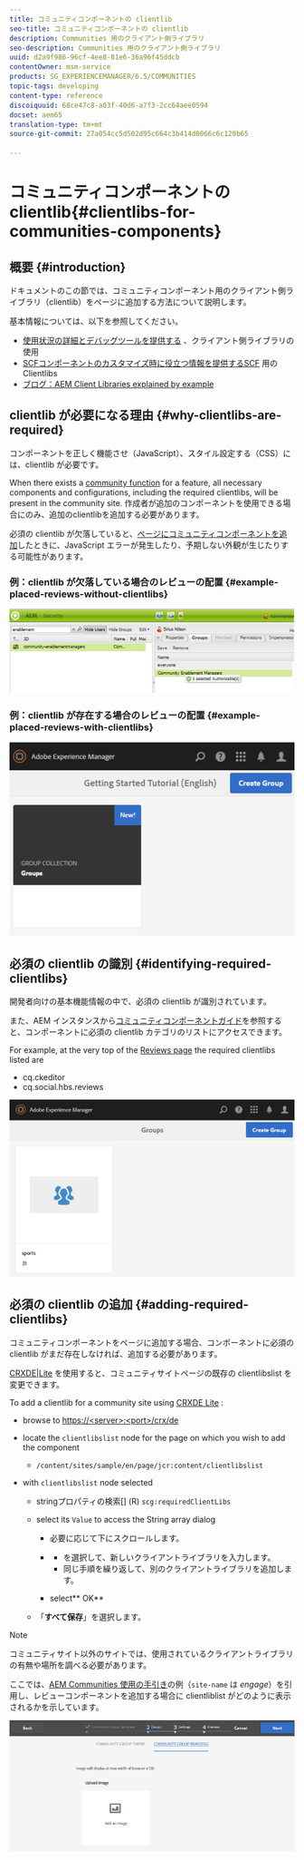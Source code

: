 ```yaml
---
title: コミュニティコンポーネントの clientlib
seo-title: コミュニティコンポーネントの clientlib
description: Communities 用のクライアント側ライブラリ
seo-description: Communities 用のクライアント側ライブラリ
uuid: d2a9f986-96cf-4ee8-81e6-36a96f45ddcb
contentOwner: msm-service
products: SG_EXPERIENCEMANAGER/6.5/COMMUNITIES
topic-tags: developing
content-type: reference
discoiquuid: 68ce47c8-a03f-40d6-a7f3-2cc64aee0594
docset: aem65
translation-type: tm+mt
source-git-commit: 27a054cc5d502d95c664c3b414d0066c6c120b65

---
```



# コミュニティコンポーネントの clientlib{#clientlibs-for-communities-components}

## 概要 {#introduction}

ドキュメントのこの節では、コミュニティコンポーネント用のクライアント側ライブラリ（clientlib）をページに追加する方法について説明します。

基本情報については、以下を参照してください。

* [使用状況の詳細とデバッグツールを提供する](/help/sites-developing/clientlibs.md) 、クライアント側ライブラリの使用
* [SCFコンポーネントのカスタマイズ時に役立つ情報を提供するSCF](/help/communities/client-customize.md#clientlibs) 用のClientlibs
* [ブログ：AEM Client Libraries explained by example](https://blogs.adobe.com/experiencedelivers/experience-management/clientlibs-explained-example/)

## clientlib が必要になる理由 {#why-clientlibs-are-required}

コンポーネントを正しく機能させ（JavaScript）、スタイル設定する（CSS）には、clientlib が必要です。

When there exists a [community function](/help/communities/functions.md) for a feature, all necessary components and configurations, including the required clientlibs, will be present in the community site. 作成者が追加のコンポーネントを使用できる場合にのみ、追加のclientlibを追加する必要があります。

必須の clientlib が欠落していると、[ページにコミュニティコンポーネントを追加](/help/communities/author-communities.md)したときに、JavaScript エラーが発生したり、予期しない外観が生じたりする可能性があります。

### 例：clientlib が欠落している場合のレビューの配置 {#example-placed-reviews-without-clientlibs}

![chlimage_1-132](assets/chlimage_1-132.png)

### 例：clientlib が存在する場合のレビューの配置 {#example-placed-reviews-with-clientlibs}

![chlimage_1-133](assets/chlimage_1-133.png)

## 必須の clientlib の識別 {#identifying-required-clientlibs}

開発者向けの基本機能情報の中で、必須の clientlib が識別されています。

また、AEM インスタンスから[コミュニティコンポーネントガイド](/help/communities/components-guide.md)を参照すると、コンポーネントに必須の clientlib カテゴリのリストにアクセスできます。

For example, at the very top of the [Reviews page](https://localhost:4502/content/community-components/en/reviews.html) the required clientlibs listed are

* cq.ckeditor
* cq.social.hbs.reviews

![chlimage_1-134](assets/chlimage_1-134.png)

## 必須の clientlib の追加 {#adding-required-clientlibs}

コミュニティコンポーネントをページに追加する場合、コンポーネントに必須の clientlib がまだ存在しなければ、追加する必要があります。

[CRXDE|Lite](#using-crxde-lite) を使用すると、コミュニティサイトページの既存の clientlibslist を変更できます。

To add a clientlib for a community site using [CRXDE Lite](/help/sites-developing/developing-with-crxde-lite.md) :

* browse to [https://&lt;server>:&lt;port>/crx/de](https://localhost:4502/crx/de)
* locate the `clientlibslist` node for the page on which you wish to add the component

   * `/content/sites/sample/en/page/jcr:content/clientlibslist`

* with `clientlibslist` node selected

   * stringプロパティの検索[] (R) `scg:requiredClientLibs`
   * select its `Value` to access the String array dialog

      * 必要に応じて下にスクロールします。
      * + を選択して、新しいクライアントライブラリを入力します。

         * 同じ手順を繰り返して、別のクライアントライブラリを追加します。
      * select** OK**
   * 「**すべて保存**」を選択します。



>[!NOTE]
>
>コミュニティサイト以外のサイトでは、使用されているクライアントライブラリの有無や場所を調べる必要があります。

ここでは、[AEM Communities 使用の手引き](/help/communities/getting-started.md)の例（`site-name` は *engage*）を引用し、レビューコンポーネントを追加する場合に clientliblist がどのように表示されるかを示しています。

![chlimage_1-135](assets/chlimage_1-135.png)

